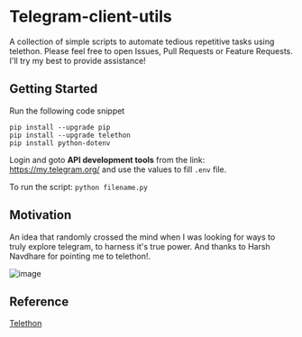 # Telegram-client-utils
A collection of simple scripts to automate tedious repetitive tasks using telethon. Please feel free to open Issues, Pull Requests or Feature Requests. I'll try my best to provide assistance!

## Getting Started

Run the following code snippet
```
pip install --upgrade pip
pip install --upgrade telethon
pip install python-dotenv
```

Login and goto **API development tools** from the link: https://my.telegram.org/ and use the values to fill ```.env``` file.

To run the script: ```python filename.py```

## Motivation
An idea that randomly crossed the mind when I was looking for ways to truly explore telegram, to harness it's true power. And thanks to Harsh Navdhare for pointing me to telethon!.

![image](https://github.com/nijuyonkadesu/telegram-client-utils/assets/85601344/b6a39155-ade5-4b85-9003-792d9be2aaef)

## Reference
[Telethon](https://docs.telethon.dev/en/stable/index.html)

